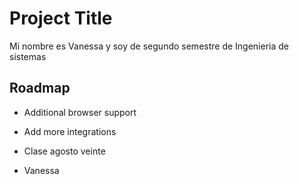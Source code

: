 
# Project Title
Mi nombre es Vanessa y soy de segundo semestre de Ingenieria de sistemas



## Roadmap

- Additional browser support

- Add more integrations
- Clase agosto veinte
- Vanessa

